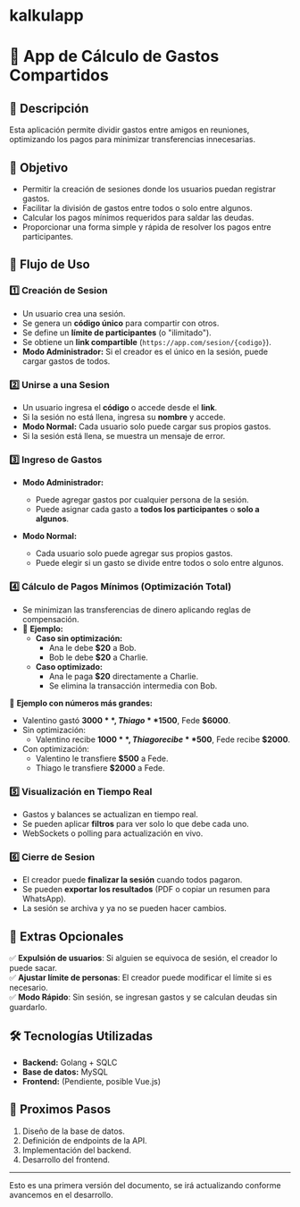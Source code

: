 # kalkulapp
# 📌 App de Cálculo de Gastos Compartidos

## 📖 Descripción
Esta aplicación permite dividir gastos entre amigos en reuniones, optimizando los pagos para minimizar transferencias innecesarias.

## 🎯 Objetivo
- Permitir la creación de sesiones donde los usuarios puedan registrar gastos.
- Facilitar la división de gastos entre todos o solo entre algunos.
- Calcular los pagos mínimos requeridos para saldar las deudas.
- Proporcionar una forma simple y rápida de resolver los pagos entre participantes.

## 🔹 Flujo de Uso

### 1️⃣ Creación de Sesion
- Un usuario crea una sesión.
- Se genera un **código único** para compartir con otros.
- Se define un **límite de participantes** (o "ilimitado").
- Se obtiene un **link compartible** (`https://app.com/sesion/{codigo}`).
- **Modo Administrador:** Si el creador es el único en la sesión, puede cargar gastos de todos.

### 2️⃣ Unirse a una Sesion
- Un usuario ingresa el **código** o accede desde el **link**.
- Si la sesión no está llena, ingresa su **nombre** y accede.
- **Modo Normal:** Cada usuario solo puede cargar sus propios gastos.
- Si la sesión está llena, se muestra un mensaje de error.

### 3️⃣ Ingreso de Gastos
- **Modo Administrador:**  
  - Puede agregar gastos por cualquier persona de la sesión.  
  - Puede asignar cada gasto a **todos los participantes** o **solo a algunos**.  

- **Modo Normal:**  
  - Cada usuario solo puede agregar sus propios gastos.  
  - Puede elegir si un gasto se divide entre todos o solo entre algunos.  

### 4️⃣ Cálculo de Pagos Mínimos (Optimización Total)
- Se minimizan las transferencias de dinero aplicando reglas de compensación.  
- 📌 **Ejemplo:**  
  - **Caso sin optimización:**  
    - Ana le debe **$20** a Bob.  
    - Bob le debe **$20** a Charlie.  
  - **Caso optimizado:**  
    - Ana le paga **$20** directamente a Charlie.  
    - Se elimina la transacción intermedia con Bob.  

📌 **Ejemplo con números más grandes:**  
- Valentino gastó **$3000**, Thiago **$1500**, Fede **$6000**.  
- Sin optimización:  
  - Valentino recibe **$1000**, Thiago recibe **$500**, Fede recibe **$2000**.  
- Con optimización:  
  - Valentino le transfiere **$500** a Fede.  
  - Thiago le transfiere **$2000** a Fede.  

### 5️⃣ Visualización en Tiempo Real
- Gastos y balances se actualizan en tiempo real.
- Se pueden aplicar **filtros** para ver solo lo que debe cada uno.
- WebSockets o polling para actualización en vivo.

### 6️⃣ Cierre de Sesion
- El creador puede **finalizar la sesión** cuando todos pagaron.
- Se pueden **exportar los resultados** (PDF o copiar un resumen para WhatsApp).
- La sesión se archiva y ya no se pueden hacer cambios.

## 🔹 Extras Opcionales
✅ **Expulsión de usuarios**: Si alguien se equivoca de sesión, el creador lo puede sacar.  
✅ **Ajustar límite de personas**: El creador puede modificar el límite si es necesario.  
✅ **Modo Rápido**: Sin sesión, se ingresan gastos y se calculan deudas sin guardarlo.  

## 🛠 Tecnologías Utilizadas
- **Backend:** Golang + SQLC
- **Base de datos:** MySQL
- **Frontend:** (Pendiente, posible Vue.js)

## 🚀 Proximos Pasos
1. Diseño de la base de datos.
2. Definición de endpoints de la API.
3. Implementación del backend.
4. Desarrollo del frontend.

---
Esto es una primera versión del documento, se irá actualizando conforme avancemos en el desarrollo.

